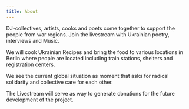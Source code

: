 ```yaml
---
title: About
---
```


DJ-collectives, artists, cooks and poets come together to support the people from war regions. Join the livestream with Ukrainian poetry, interviews and Music.

We will cook Ukrainian Recipes and bring the food to various locations in Berlin where people are located including train stations, shelters and registration centers.

We see the current global situation as moment that asks for radical solidarity and collective care for each other.

The Livestream will serve as way to generate donations for the future development of the project.
